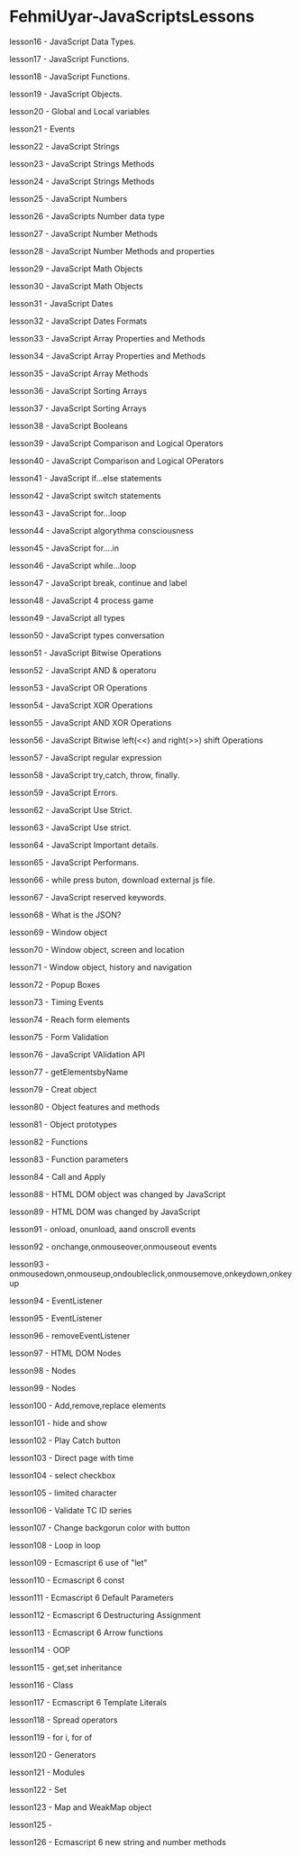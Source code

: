 # FehmiUyar-JavaScriptsLessons

lesson16 - JavaScript Data Types.

lesson17 - JavaScript Functions.

lesson18 - JavaScript Functions.

lesson19 - JavaScript Objects.

lesson20 - Global and Local variables

lesson21 - Events

lesson22 - JavaScript Strings

lesson23 - JavaScript Strings Methods

lesson24 - JavaScript Strings Methods

lesson25 - JavaScript Numbers

lesson26 - JavaScripts Number data type

lesson27 - JavaScript Number Methods

lesson28 - JavaScript Number Methods and properties

lesson29 - JavaScript Math Objects

lesson30 - JavaScript Math Objects

lesson31 - JavaScript Dates

lesson32 - JavaScript Dates Formats

lesson33 - JavaScript Array Properties and
           Methods

lesson34 - JavaScript Array Properties and 
           Methods

lesson35 - JavaScript Array Methods   

lesson36 - JavaScript Sorting Arrays  

lesson37 - JavaScript Sorting Arrays    

lesson38 - JavaScript Booleans

lesson39 - JavaScript Comparison and Logical Operators

lesson40 - JavaScript Comparison and Logical OPerators 

lesson41 - JavaScript if...else statements 

lesson42 - JavaScript switch statements

lesson43 - JavaScript for...loop

lesson44 - JavaScript algorythma consciousness

lesson45 - JavaScript for....in 

lesson46 - JavaScript  while...loop

lesson47 - JavaScript break, continue and label

lesson48 - JavaScript 4 process game

lesson49 - JavaScript all types

lesson50 - JavaScript types conversation

lesson51 - JavaScript  Bitwise Operations

lesson52 - JavaScript  AND & operatoru 

lesson53 - JavaScript  OR Operations

lesson54 - JavaScript  XOR Operations  

lesson55 - JavaScript  AND XOR Operations  

lesson56 - JavaScript  Bitwise left(<<) and right(>>) shift Operations

lesson57 - JavaScript regular expression 

lesson58 - JavaScript try,catch, throw, finally. 

lesson59 - JavaScript Errors. 

lesson62 - JavaScript Use Strict. 

lesson63 - JavaScript Use strict. 

lesson64 - JavaScript Important details. 

lesson65 - JavaScript Performans. 

lesson66 - while press buton, download external js file.

lesson67 - JavaScript reserved keywords. 

lesson68 - What is the JSON?

lesson69 - Window object

lesson70 - Window object, screen and location 

lesson71 - Window object, history and navigation

lesson72 - Popup Boxes

lesson73 - Timing  Events

lesson74 - Reach form elements

lesson75 - Form Validation

lesson76 - JavaScript VAlidation API

lesson77 - getElementsbyName

lesson79 - Creat object

lesson80 - Object features and methods

lesson81 - Object prototypes

lesson82 - Functions

lesson83 - Function parameters

lesson84 - Call and Apply

lesson88 - HTML DOM object was changed by JavaScript

lesson89 - HTML DOM was changed by JavaScript

lesson91 - onload, onunload, aand onscroll events 

lesson92 - onchange,onmouseover,onmouseout events

lesson93 - onmousedown,onmouseup,ondoubleclick,onmousemove,onkeydown,onkeyup

lesson94 - EventListener

lesson95 - EventListener

lesson96 - removeEventListener

lesson97 - HTML DOM Nodes

lesson98 - Nodes

lesson99 - Nodes

lesson100 - Add,remove,replace elements

lesson101 - hide and show

lesson102 - Play Catch button 


lesson103 - Direct page with time

lesson104 - select checkbox

lesson105 - limited character

lesson106 - Validate TC ID series

lesson107 - Change backgorun color with button

lesson108 - Loop in loop

lesson109 - Ecmascript 6 use of "let"

lesson110 - Ecmascript 6 const

lesson111 - Ecmascript 6 Default Parameters

lesson112  - Ecmascript 6 Destructuring Assignment

lesson113 - Ecmascript 6 Arrow functions

lesson114 - OOP

lesson115 - get,set inheritance

lesson116 - Class 

lesson117 - Ecmascript 6 Template Literals

lesson118 - Spread operators

lesson119 - for i, for of

lesson120 - Generators

lesson121 - Modules

lesson122 - Set

lesson123 - Map and WeakMap object

lesson125 - 

lesson126 - Ecmascript 6 new string and number methods








